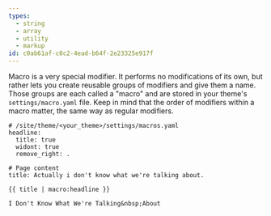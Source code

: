 ```yaml
---
types:
  - string
  - array
  - utility
  - markup
id: c0ab61af-c0c2-4ead-b64f-2e23325e917f
---
```

Macro is a very special modifier. It performs no modifications of its own, but rather lets you create reusable groups of modifiers and give them a name. Those groups are each called a "macro" and are stored in your theme's `settings/macro.yaml` file. Keep in mind that the order of modifiers within a macro matter, the same way as regular modifiers.


```.language-yaml
# /site/theme/<your_theme>/settings/macros.yaml
headline:
  title: true
  widont: true
  remove_right: .

# Page content
title: Actually i don't know what we're talking about.
```

```
{{ title | macro:headline }}
```

```.language-output
I Don't Know What We're Talking&nbsp;About
```
